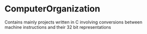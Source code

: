 # ComputerOrganization
Contains mainly projects written in C involving conversions between machine instructions and their 32 bit representations
